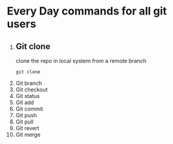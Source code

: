 # Every Day commands for all git users

1. <h2> Git clone</h2> <p>clone the repo in local system from a remote branch </p><pre><code>git clone <https://name-of-the-repository-links></code></pre>
2. Git branch
3. Git checkout
4. Git status
5. Git add
6. Git commit 
7. Git push
8. Git pull
9. Git revert
10. Git merge
